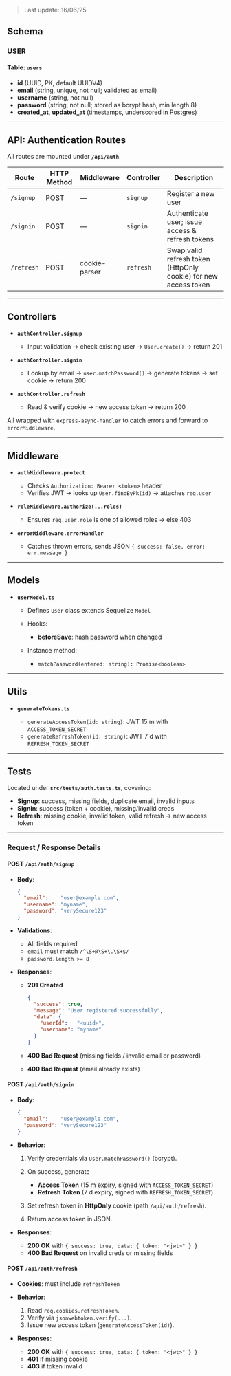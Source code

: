 > Last update: 16/06/25

## Schema

### USER

#### Table: `users`

* **id** (UUID, PK, default UUIDV4)
* **email** (string, unique, not null; validated as email)
* **username** (string, not null)
* **password** (string, not null; stored as bcrypt hash, min length 8)
* **created\_at**, **updated\_at** (timestamps, underscored in Postgres)

---

## API: Authentication Routes

All routes are mounted under **`/api/auth`**.

| Route      | HTTP Method | Middleware    | Controller | Description                                                     |
| ---------- | ----------- | ------------- | ---------- | --------------------------------------------------------------- |
| `/signup`  | POST        | —             | `signup`   | Register a new user                                             |
| `/signin`  | POST        | —             | `signin`   | Authenticate user; issue access & refresh tokens                |
| `/refresh` | POST        | cookie-parser | `refresh`  | Swap valid refresh token (HttpOnly cookie) for new access token |


---

## Controllers

* **`authController.signup`**

  * Input validation → check existing user → `User.create()` → return 201
* **`authController.signin`**

  * Lookup by email → `user.matchPassword()` → generate tokens → set cookie → return 200
* **`authController.refresh`**

  * Read & verify cookie → new access token → return 200

All wrapped with `express-async-handler` to catch errors and forward to `errorMiddleware`.

---

## Middleware

* **`authMiddleware.protect`**

  * Checks `Authorization: Bearer <token>` header
  * Verifies JWT → looks up `User.findByPk(id)` → attaches `req.user`

* **`roleMiddleware.authorize(...roles)`**
  * Ensures `req.user.role` is one of allowed roles → else 403

* **`errorMiddleware.errorHandler`**
  * Catches thrown errors, sends JSON `{ success: false, error: err.message }`

---

## Models

* **`userModel.ts`**

  * Defines `User` class extends Sequelize `Model`
  * Hooks:

    * **beforeSave**: hash password when changed
  * Instance method:

    * `matchPassword(entered: string): Promise<boolean>`

---

## Utils

* **`generateTokens.ts`**

  * `generateAccessToken(id: string)`: JWT 15 m with `ACCESS_TOKEN_SECRET`
  * `generateRefreshToken(id: string)`: JWT 7 d with `REFRESH_TOKEN_SECRET`

---

## Tests

Located under **`src/tests/auth.tests.ts`**, covering:

* **Signup**: success, missing fields, duplicate email, invalid inputs
* **Signin**: success (token + cookie), missing/invalid creds
* **Refresh**: missing cookie, invalid token, valid refresh → new access token


---

### Request / Response Details

#### **POST** `/api/auth/signup`

* **Body**:

  ```json
  {
    "email":    "user@example.com",
    "username": "myname",
    "password": "verySecure123"
  }
  ```
* **Validations**:

  * All fields required
  * `email` must match `/^\S+@\S+\.\S+$/`
  * `password.length >= 8`
* **Responses**:

  * **201 Created**

    ```json
    {
      "success": true,
      "message": "User registered successfully",
      "data": {
        "userId":   "<uuid>",
        "username": "myname"
      }
    }
    ```
  * **400 Bad Request** (missing fields / invalid email or password)
  * **400 Bad Request** (email already exists)

#### **POST** `/api/auth/signin`

* **Body**:

  ```json
  {
    "email":    "user@example.com",
    "password": "verySecure123"
  }
  ```
* **Behavior**:

  1. Verify credentials via `User.matchPassword()` (bcrypt).
  2. On success, generate

     * **Access Token** (15 m expiry, signed with `ACCESS_TOKEN_SECRET`)
     * **Refresh Token** (7 d expiry, signed with `REFRESH_TOKEN_SECRET`)
  3. Set refresh token in **HttpOnly** cookie (path `/api/auth/refresh`).
  4. Return access token in JSON.
* **Responses**:

  * **200 OK** with `{ success: true, data: { token: "<jwt>" } }`
  * **400 Bad Request** on invalid creds or missing fields

#### **POST** `/api/auth/refresh`

* **Cookies**: must include `refreshToken`
* **Behavior**:

  1. Read `req.cookies.refreshToken`.
  2. Verify via `jsonwebtoken.verify(...)`.
  3. Issue new access token (`generateAccessToken(id)`).
* **Responses**:

  * **200 OK** with `{ success: true, data: { token: "<jwt>" } }`
  * **401** if missing cookie
  * **403** if token invalid


